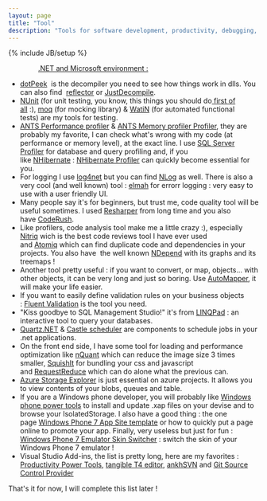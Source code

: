 ```yaml
---
layout: page
title: "Tool"
description: "Tools for software development, productivity, debugging, advising, monitoring and collaboration"
---
```

{% include JB/setup %}

<p style="padding-left: 60px;"><span style="text-decoration: underline;">.NET and Microsoft environment :</span></p>

<ul>
	<li><a title="http://www.jetbrains.com/decompiler/" href="http://www.jetbrains.com/decompiler/" target="_blank">dotPeek</a>  is the decompiler you need to see how things work in dlls. You can also find  <a title="http://www.reflector.net/" href="http://www.reflector.net/" target="_blank">reflector</a> or <a href="http://www.telerik.com/products/decompiling.aspx">JustDecompile</a>.</li>
	<li><a title="NUnit" href="http://www.nunit.org/" target="_blank">NUnit</a> (for unit testing, you know, this things you should do<a title="test driven development" href="http://en.wikipedia.org/wiki/Test-driven_development" target="_blank"> first of all</a> :), <a title="moq" href="http://code.google.com/p/moq/" target="_blank">moq</a> (for mocking library) &amp; <a title="WatiN" href="http://watin.org/" target="_blank">WatiN</a> (for automated functional tests) are my tools for testing.</li>
	<li><a title="ANTS Performance Profiler" href="http://www.red-gate.com/products/dotnet-development/ants-performance-profiler/" target="_blank">ANTS Performance profiler</a> &amp; <a title="ANTS Memory Profiler" href="http://www.red-gate.com/products/dotnet-development/ants-memory-profiler/" target="_blank">ANTS Memory profiler Profiler</a>, they are probably my favorite, I can check what's wrong with my code (at performance or memory level), at the exact line. I use <a title="SQL Server Profiler" href="http://msdn.microsoft.com/en-us/library/ms181091.aspx" target="_blank">SQL Server Profiler</a> for database and query profiling and, if you like <a title="NHibernate" href="http://nhforge.org/Default.aspx" target="_blank">NHibernate</a> : <a title="The Nhibernate Profiler" href="http://nhprof.com/" target="_blank">NHibernate Profiler</a> can quickly become essential for you.</li>
	<li>For logging I use <a title="log4net" href="http://logging.apache.org/log4net/" target="_blank">log4net</a> but you can find <a title="NLog" href="http://nlog-project.org/" target="_blank">NLog</a> as well. There is also a very cool (and well known) tool : <a title="elmah" href="http://code.google.com/p/elmah/" target="_blank">elmah</a> for errorr logging : very easy to use with a user friendly UI.</li>
	<li>Many people say it's for beginners, but trust me, code quality tool will be useful sometimes. I used <a title="JetBrains" href="http://www.jetbrains.com/resharper/" target="_blank">Resharper</a> from long time and you also have <a title="CodeRush" href="http://devexpress.com/Products/Visual_Studio_Add-in/Coding_Assistance/" target="_blank">CodeRush</a>.</li>
	<li>Like profilers, code analysis tool make me a little crazy :), especially <a title="nitriq" href="http://nitriq.com/" target="_blank">Nitriq</a> wich is the best code reviews tool I have ever used and <a title="Atomiq" href="http://getatomiq.com/" target="_blank">Atomiq</a> which can find duplicate code and dependencies in your projects. You also have  the well known <a title="NDepend" href="http://www.ndepend.com/" target="_blank">NDepend</a> with its graphs and its treemaps !</li>
	<li>Another tool pretty useful : if you want to convert, or map, objects... with other objects, it can be very long and just so boring. Use <a title="AutoMapper" href="https://github.com/AutoMapper/AutoMapper" target="_blank">AutoMapper</a>, it will make your life easier.</li>
	<li>If you want to easily define validation rules on your business objects : <a title="Fluent Validation" href="http://fluentvalidation.codeplex.com/" target="_blank">Fluent Validation</a> is the tool you need.</li>
	<li>"Kiss goodbye to SQL Management Studio!" it's from <a title="LINQPad" href="http://www.linqpad.net/" target="_blank">LINQPad</a> : an interactive tool to query your databases.</li>
	<li><a title="quartz.NET" href="http://quartznet.sourceforge.net/" target="_blank">Quartz.NET</a> &amp; <a title="Castle scheduler" href="http://docs.castleproject.org/Tools.Scheduler.ashx" target="_blank">Castle scheduler</a> are components to schedule jobs in your .net applications.</li>
	<li>On the front end side, I have some tool for loading and performance optimization like <a title="nQuant" href="http://nquant.codeplex.com/" target="_blank">nQuant</a> which can reduce the image size 3 times smaller, <a title="SquishIt" href="https://github.com/jetheredge/SquishIt" target="_blank">SquishIt</a> for bundling your css and javascript and <a title="RequestReduce" href="http://requestreduce.org/" target="_blank">RequestReduce</a> which can do alone what the previous can.</li>
	<li><a title="Azure Storage Explorer" href="http://azurestorageexplorer.codeplex.com/" target="_blank">Azure Storage Explorer</a> is just essential on azure projects. It allows you to view contents of your blobs, queues and table.</li>
	<li>If you are a Windows phone developer, you will probably like <a title="Windows Phone Power Tools " href="http://wptools.codeplex.com/" target="_blank">Windows phone power tools</a> to install and update .xap files on your devise and to browse your IsolatedStorage. I also have a good thing : the one page <a title="Windows Phone 7 App Website Template" href="http://wp7appsite.codeplex.com/" target="_blank">Windows Phone 7 App Site template</a> or how to quickly put a page online to promote your app. Finally, very useless but just for fun : <a title="Windows Phone 7 Emulator Skin Switcher" href="http://wp7emuskinswitcher.codeplex.com/" target="_blank">Windows Phone 7 Emulator Skin Switcher</a> : switch the skin of your Windows Phone 7 emulator !</li>
	<li>Visual Studio Add-ins, the list is pretty long, here are my favorites : <a title="Productivity Power Tools" href="http://visualstudiogallery.msdn.microsoft.com/d0d33361-18e2-46c0-8ff2-4adea1e34fef/" target="_blank">Productivity Power Tools</a>, <a title="tangible T4 editor" href="http://t4-editor.tangible-engineering.com/T4-Editor-Visual-T4-Editing.html" target="_blank">tangible T4 editor</a>, <a title="ankhSVN" href="http://ankhsvn.open.collab.net/" target="_blank">ankhSVN</a> and <a title="Git Source Control Provider" href="http://gitscc.codeplex.com/" target="_blank">Git Source Control Provider</a></li>
</ul>
<div></div>
<div>That's it for now, I will complete this list later !</div>
&nbsp;
<p style="padding-left: 60px;"></p>
